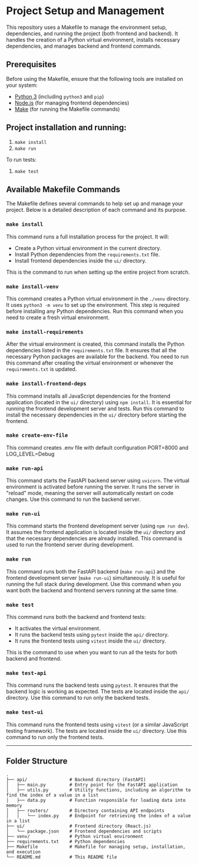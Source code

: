 # Project Setup and Management

This repository uses a Makefile to manage the environment setup, dependencies, and running the project (both frontend and backend). It handles the creation of a Python virtual environment, installs necessary dependencies, and manages backend and frontend commands.

## Prerequisites

Before using the Makefile, ensure that the following tools are installed on your system:

- [Python 3](https://www.python.org/downloads/) (including `python3` and `pip`)
- [Node.js](https://nodejs.org/en/) (for managing frontend dependencies)
- [Make](https://www.gnu.org/software/make/) (for running the Makefile commands)

## Project installation and running:
1. `make install`
2. `make run`

To run tests:
1. `make test`

## Available Makefile Commands

The Makefile defines several commands to help set up and manage your project. Below is a detailed description of each command and its purpose.

### `make install`

This command runs a full installation process for the project. It will:
- Create a Python virtual environment in the current directory.
- Install Python dependencies from the `requirements.txt` file.
- Install frontend dependencies inside the `ui/` directory.

This is the command to run when setting up the entire project from scratch.

### `make install-venv`

This command creates a Python virtual environment in the `./venv` directory. It uses `python3 -m venv` to set up the environment. This step is required before installing any Python dependencies. Run this command when you need to create a fresh virtual environment.

### `make install-requirements`

After the virtual environment is created, this command installs the Python dependencies listed in the `requirements.txt` file. It ensures that all the necessary Python packages are available for the backend. You need to run this command after creating the virtual environment or whenever the `requirements.txt` is updated.

### `make install-frontend-deps`

This command installs all JavaScript dependencies for the frontend application (located in the `ui/` directory) using `npm install`. It is essential for running the frontend development server and tests. Run this command to install the necessary dependencies in the `ui/` directory before starting the frontend.

### `make create-env-file`
This command creates .env file with default configuration PORT=8000 and LOG_LEVEL=Debug

### `make run-api`

This command starts the FastAPI backend server using `uvicorn`. The virtual environment is activated before running the server. It runs the server in "reload" mode, meaning the server will automatically restart on code changes. Use this command to run the backend server.

### `make run-ui`

This command starts the frontend development server (using `npm run dev`). It assumes the frontend application is located inside the `ui/` directory and that the necessary dependencies are already installed. This command is used to run the frontend server during development.

### `make run`

This command runs both the FastAPI backend (`make run-api`) and the frontend development server (`make run-ui`) simultaneously. It is useful for running the full stack during development. Use this command when you want both the backend and frontend servers running at the same time.

### `make test`

This command runs both the backend and frontend tests:
- It activates the virtual environment.
- It runs the backend tests using `pytest` inside the `api/` directory.
- It runs the frontend tests using `vitest` inside the `ui/` directory.

This is the command to use when you want to run all the tests for both backend and frontend.

### `make test-api`

This command runs the backend tests using `pytest`. It ensures that the backend logic is working as expected. The tests are located inside the `api/` directory. Use this command to run only the backend tests.

### `make test-ui`

This command runs the frontend tests using `vitest` (or a similar JavaScript testing framework). The tests are located inside the `ui/` directory. Use this command to run only the frontend tests.

---

## Folder Structure

```plaintext
.
├── api/                # Backend directory (FastAPI)
│   ├── main.py         # Entry point for the FastAPI application
│   ├── utils.py        # Utility functions, including an algorithm to find the index of a value in a list
│   ├── data.py         # Function responsible for loading data into memory
│   ├── routers/        # Directory containing API endpoints
│   │   └── index.py    # Endpoint for retrieving the index of a value in a list
├── ui/                 # Frontend directory (React.js)
│   └── package.json    # Frontend dependencies and scripts
├── venv/               # Python virtual environment
├── requirements.txt    # Python dependencies
├── Makefile            # Makefile for managing setup, installation, and execution
└── README.md           # This README file
